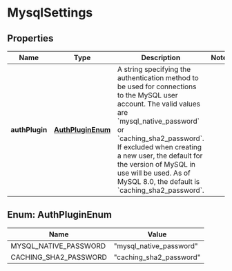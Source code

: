 

# MysqlSettings


## Properties

| Name | Type | Description | Notes |
|------------ | ------------- | ------------- | -------------|
|**authPlugin** | [**AuthPluginEnum**](#AuthPluginEnum) | A string specifying the authentication method to be used for connections to the MySQL user account. The valid values are &#x60;mysql_native_password&#x60; or &#x60;caching_sha2_password&#x60;. If excluded when creating a new user, the default for the version of MySQL in use will be used. As of MySQL 8.0, the default is &#x60;caching_sha2_password&#x60;.  |  |



## Enum: AuthPluginEnum

| Name | Value |
|---- | -----|
| MYSQL_NATIVE_PASSWORD | &quot;mysql_native_password&quot; |
| CACHING_SHA2_PASSWORD | &quot;caching_sha2_password&quot; |



